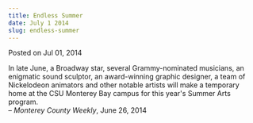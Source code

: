 ```yaml
---
title: Endless Summer
date: July 1 2014
slug: endless-summer
---
```


 



<span class="date">Posted on Jul 01, 2014    </span>
<p>In late June, a Broadway star, several Grammy-nominated
musicians, an enigmatic sound sculptor, an award-winning graphic
designer, a team of Nickelodeon animators and other notable artists
will make a temporary home at the CSU Monterey Bay campus for this
year&apos;s Summer Arts program.<br>
&#x2013; <em>Monterey County Weekly</em>, June 26, 2014</br></p>





 
